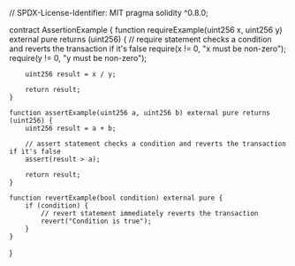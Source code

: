 // SPDX-License-Identifier: MIT
pragma solidity ^0.8.0;

contract AssertionExample {
    function requireExample(uint256 x, uint256 y) external pure returns (uint256) {
        // require statement checks a condition and reverts the transaction if it's false
        require(x != 0, "x must be non-zero");
        require(y != 0, "y must be non-zero");

        uint256 result = x / y;

        return result;
    }

    function assertExample(uint256 a, uint256 b) external pure returns (uint256) {
        uint256 result = a + b;

        // assert statement checks a condition and reverts the transaction if it's false
        assert(result > a);

        return result;
    }

    function revertExample(bool condition) external pure {
        if (condition) {
            // revert statement immediately reverts the transaction
            revert("Condition is true");
        }
    }
}
